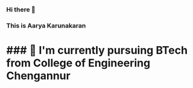 ### Hi there 👋
### This is Aarya Karunakaran 
# ### 🌱 I'm currently pursuing BTech from College of Engineering Chengannur 
<!--
**Aarya-1011/Aarya-1011** is a ✨ _special_ ✨ repository because its `README.md` (this file) appears on your GitHub profile.

Here are some ideas to get you started:

- 🔭 I’m currently working on ...
- 🌱 I’m currently pursuing BTech from College of Engineering Chengannur 
- 👯 I’m looking to collaborate on ...
- 🤔 I’m looking for help with ...
- 💬 Ask me about ...
- 📫 How to reach me: ...
- 😄 Pronouns: ...
- ⚡ Fun fact: ...
-->
